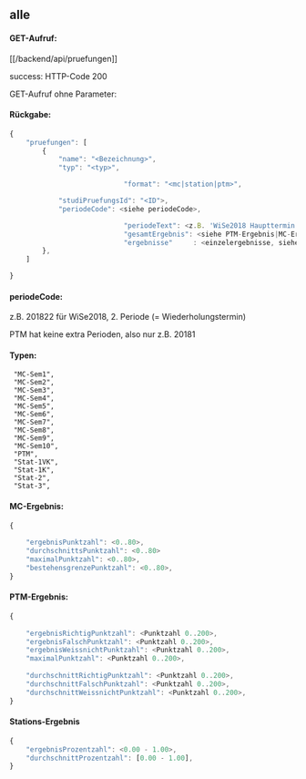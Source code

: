 ## alle 

#### GET-Aufruf: 
[[/backend/api/pruefungen]]

success: HTTP-Code 200

GET-Aufruf ohne Parameter:

#### Rückgabe: 
```js
{
	"pruefungen": [
		{
			"name": "<Bezeichnung>",
			"typ": "<typ>",

							"format": "<mc|station|ptm>",

			"studiPruefungsId": "<ID">,
			"periodeCode": <siehe periodeCode>,

							"periodeText": <z.B. 'WiSe2018 Haupttermin'>,
							"gesamtErgebnis": <siehe PTM-Ergebnis|MC-Ergebnis|Stations-Ergebnis>
							"ergebnisse"     : <einzelergebnisse, siehe "Details einer Prüfung" >,
		},
	]

}
```

#### periodeCode: 
 z.B. 201822 für WiSe2018, 2. Periode (= Wiederholungstermin)

PTM hat keine extra Perioden, also nur z.B. 20181


#### Typen: 
```
 "MC-Sem1",
 "MC-Sem2",
 "MC-Sem3",
 "MC-Sem4",
 "MC-Sem5",
 "MC-Sem6",
 "MC-Sem7",
 "MC-Sem8",
 "MC-Sem9",
 "MC-Sem10",
 "PTM",
 "Stat-1VK",
 "Stat-1K",
 "Stat-2",
 "Stat-3",
```

#### MC-Ergebnis: 
```js
{
	
	"ergebnisPunktzahl": <0..80>,
	"durchschnittsPunktzahl": <0..80>
	"maximalPunktzahl": <0..80>,
	"bestehensgrenzePunktzahl": <0..80>,
}

```
#### PTM-Ergebnis: 
```js
{
	
	"ergebnisRichtigPunktzahl": <Punktzahl 0..200>,
	"ergebnisFalschPunktzahl": <Punktzahl 0..200>,
	"ergebnisWeissnichtPunktzahl": <Punktzahl 0..200>,
	"maximalPunktzahl": <Punktzahl 0..200>,
	
	"durchschnittRichtigPunktzahl": <Punktzahl 0..200>,
	"durchschnittFalschPunktzahl": <Punktzahl 0..200>,
	"durchschnittWeissnichtPunktzahl": <Punktzahl 0..200>,
}

```

#### Stations-Ergebnis 
```js
{
	"ergebnisProzentzahl": <0.00 - 1.00>,
	"durchschnittProzentzahl": [0.00 - 1.00],
}

```